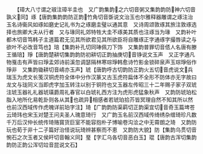 <!-- { "loadSidebar": true } -->
　　【璋大八寸谓之琡注璋半圭也　又广韵集韵之六切音粥又集韵韵防神六切音孰义同】琢【唐韵集韵韵防正韵竹角切音斲说文治玉也尔雅释器雕谓之琢注治玉名诗衞风如琢如磨史记礼书为之琢磨圭璧以通其意　又诗周颂敦琢其旅注敦琢选择也旅卿大夫从行者　又与瑑同礼郊特牲大圭不琢美其质也注琢当为瑑　又韵补叶都木切音笃韩子主道篇君无见其所欲君见其所欲臣将自雕琢正字通琢字撮唇读之与欲叶不必改音笃也】琣【集韵补孔切同琫佩刀下饰　又集韵普罪切音俖人名唐有滕王循琣】琤【唐韵楚耕切集韵韵防初耕切正韵抽庚切音铮说文玉声　又正字通凡物戛击有声皆曰琤孟郊诗前溪忽调瑟隔林寒琮琤韩愈诗竹影金锁碎泉声玉琮琤俗作琤非　又集韵锄耕切音崝亦玉声】琥【唐韵呼古切韵防正韵火五切音虎说文兵瑞玉为虎文长笺汉铜虎符全体中分作汉篆又古玉虎符扁体不全形不防体亦无字故曰龙文与珑同义当即虎字加玉转注以别于铜符也又玉器左传昭三十二年赐子家子双琥注琥玉器礼礼器琥璜爵周礼春官以白琥礼西方注为虎形虎猛象秋声　又韵防琥珀松脂入地所化易乾卦则各从其也疏异相感者若琥珀拾芥皆冥理自然不知其所以然也前汉西域传作虎魄详前珀字注】琦【广韵韵防渠羁切正韵渠宜切音奇玉篇埤苍云琦玮也宋玉对楚王问夫圣人瑰意琦行　又广韵玉名前汉西域传绮绣杂缯琦珍凡数千万后汉仲长统传琦赂寳货巨室不能容抱朴子博喻卷沟浍之中无霄朗之琦　又韵防玩也荀于非十二子篇好治怪说玩琦辨甚察而不恵　又韵防大貌】防【集韵乌贯切音惋石之次玉者又侯旰切音翰义同】琧【字汇乌各切音恶白玉】琨【唐韵古浑切集韵韵防正韵公浑切竝音昆说文石】
